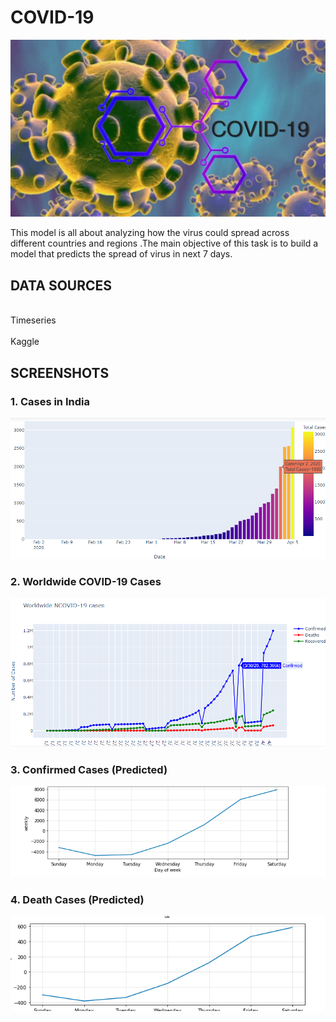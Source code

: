 # COVID-19
![](images/co.jpeg)


This model is all about analyzing how the virus could spread across different countries and regions .The main objective of this task is to build a model that predicts the spread of virus in next 7 days.

## DATA SOURCES

<br> Timeseries </br>
<br> Kaggle </br>

## SCREENSHOTS

### 1. Cases in India

![](images/1.png)

### 2. Worldwide COVID-19 Cases

![](images/world.png)


### 3. Confirmed Cases (Predicted)

![](images/confirmed.png)

### 4. Death Cases (Predicted)

![](images/deaths.png)
